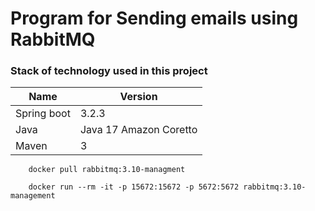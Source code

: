 # Program for Sending emails using RabbitMQ

### Stack of technology used in this project

| Name          | Version                                                          |
|---------------|------------------------------------------------------------------|
| Spring boot   | 3.2.3                                                            |
| Java          | Java 17 Amazon Coretto                                           |
| Maven         | 3                                                                |

```http 
    docker pull rabbitmq:3.10-managment
```

```http
    docker run --rm -it -p 15672:15672 -p 5672:5672 rabbitmq:3.10-management
```
